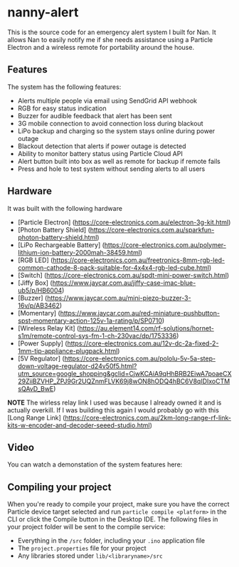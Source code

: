 # nanny-alert

This is the source code for an emergency alert system I built for Nan. It allows Nan to easily notify me if she needs assistance using a Particle Electron and a wireless remote for portability around the house.

## Features
The system has the following features:
- Alerts multiple people via email using SendGrid API webhook
- RGB for easy status indication
- Buzzer for audible feedback that alert has been sent
- 3G mobile connection to avoid connection loss during blackout
- LiPo backup and charging so the system stays online during power outage
- Blackout detection that alerts if power outage is detected
- Ability to monitor battery status using Particle Cloud API
- Alert button built into box as well as remote for backup if remote fails
- Press and hole to test system without sending alerts to all users

## Hardware
It was built with the following hardware
- [Particle Electron] (https://core-electronics.com.au/electron-3g-kit.html)
- [Photon Battery Shield] (https://core-electronics.com.au/sparkfun-photon-battery-shield.html)
- [LiPo Rechargeable Battery] (https://core-electronics.com.au/polymer-lithium-ion-battery-2000mah-38459.html)
- [RGB LED] (https://core-electronics.com.au/freetronics-8mm-rgb-led-common-cathode-8-pack-suitable-for-4x4x4-rgb-led-cube.html)
- [Switch] (https://core-electronics.com.au/spdt-mini-power-switch.html)
- [Jiffy Box] (https://www.jaycar.com.au/jiffy-case-imac-blue-ub5/p/HB6004)
- [Buzzer] (https://www.jaycar.com.au/mini-piezo-buzzer-3-16v/p/AB3462)
- [Momentary] (https://www.jaycar.com.au/red-miniature-pushbutton-spst-momentary-action-125v-1a-rating/p/SP0710)
- [Wireless Relay Kit] (https://au.element14.com/rf-solutions/hornet-s1m/remote-control-sys-fm-1-ch-230vac/dp/1753336) 
- [Power Supply] (https://core-electronics.com.au/12v-dc-2a-fixed-2-1mm-tip-appliance-plugpack.html)
- [5V Regulator] (https://core-electronics.com.au/pololu-5v-5a-step-down-voltage-regulator-d24v50f5.html?utm_source=google_shopping&gclid=CjwKCAiA9qHhBRB2EiwA7poaeCX29ZiiBZVHP_ZPJ9Gr2UQZnmFLVK69j8wON8hODQ4hBC6V8qIDIxoCTMsQAvD_BwE)

**NOTE** The wirless relay link I used was because I already owned it and is actually overkill. If I was building this again I would probably go with this [Long Range Link] (https://core-electronics.com.au/2km-long-range-rf-link-kits-w-encoder-and-decoder-seeed-studio.html)

## Video
You can watch a demonstation of the system features here:

## Compiling your project

When you're ready to compile your project, make sure you have the correct Particle device target selected and run `particle compile <platform>` in the CLI or click the Compile button in the Desktop IDE. The following files in your project folder will be sent to the compile service:

- Everything in the `/src` folder, including your `.ino` application file
- The `project.properties` file for your project
- Any libraries stored under `lib/<libraryname>/src`
